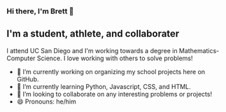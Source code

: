 ### Hi there, I'm Brett 👋 

## I'm a student, athlete, and collaborater

I attend UC San Diego and I'm working towards a degree in Mathematics-Computer Science. I love working with others to solve problems!

- 🔭 I’m currently working on organizing my school projects here on GitHub.
- 🌱 I’m currently learning Python, Javascript, CSS, and HTML.
- 👯 I’m looking to collaborate on any interesting problems or projects!
- 😄 Pronouns: he/him
